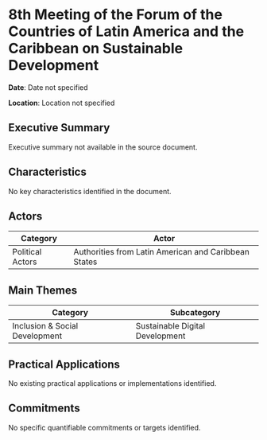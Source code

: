 # 8th Meeting of the Forum of the Countries of Latin America and the Caribbean on Sustainable Development

**Date**: Date not specified

**Location**: Location not specified

## Executive Summary

Executive summary not available in the source document.

## Characteristics

No key characteristics identified in the document.

## Actors

| Category | Actor |
| --- | --- |
| Political Actors | Authorities from Latin American and Caribbean States |

## Main Themes

| Category | Subcategory |
| --- | --- |
| Inclusion & Social Development | Sustainable Digital Development |

## Practical Applications

No existing practical applications or implementations identified.

## Commitments

No specific quantifiable commitments or targets identified.